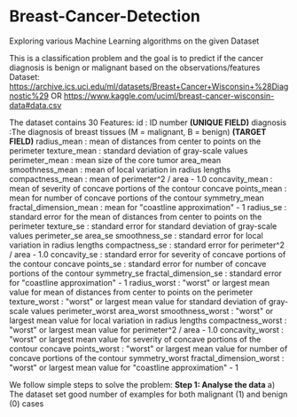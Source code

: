 # Breast-Cancer-Detection
Exploring various Machine Learning algorithms on the given Dataset

This is a classification problem and the goal is to predict if the cancer diagnosis is benign or malignant based on the observations/features
Dataset: https://archive.ics.uci.edu/ml/datasets/Breast+Cancer+Wisconsin+%28Diagnostic%29 OR 
 https://www.kaggle.com/uciml/breast-cancer-wisconsin-data#data.csv 
 
The dataset contains 30 Features:
 id : ID number **(UNIQUE FIELD)**
 diagnosis :The diagnosis of breast tissues (M = malignant, B = benign) **(TARGET FIELD)**
 radius_mean : mean of distances from center to points on the perimeter
 texture_mean : standard deviation of gray-scale values
 perimeter_mean : mean size of the core tumor
 area_mean
 smoothness_mean : mean of local variation in radius lengths
 compactness_mean : mean of perimeter^2 / area - 1.0
 concavity_mean : mean of severity of concave portions of the contour
 concave points_mean : mean for number of concave portions of the contour
 symmetry_mean
 fractal_dimension_mean : mean for "coastline approximation" - 1
 radius_se : standard error for the mean of distances from center to points on the perimeter
 texture_se : standard error for standard deviation of gray-scale values
 perimeter_se
 area_se
 smoothness_se : standard error for local variation in radius lengths
 compactness_se : standard error for perimeter^2 / area - 1.0
 concavity_se : standard error for severity of concave portions of the contour
 concave points_se : standard error for number of concave portions of the contour
 symmetry_se
 fractal_dimension_se : standard error for "coastline approximation" - 1
 radius_worst : "worst" or largest mean value for mean of distances from center to points on the perimeter
 texture_worst : "worst" or largest mean value for standard deviation of gray-scale values
 perimeter_worst
 area_worst
 smoothness_worst : "worst" or largest mean value for local variation in radius lengths
 compactness_worst : "worst" or largest mean value for perimeter^2 / area - 1.0
 concavity_worst : "worst" or largest mean value for severity of concave portions of the contour
 concave points_worst : "worst" or largest mean value for number of concave portions of the contour
 symmetry_worst
 fractal_dimension_worst : "worst" or largest mean value for "coastline approximation" - 1 
 
 We follow simple steps to solve the problem:
 **Step 1: Analyse the data**
 a) The dataset set good number of examples for both malignant (1) and benign (0) cases
 
  
